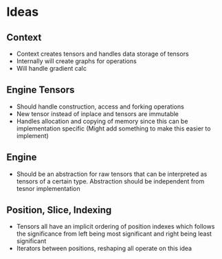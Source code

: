 # Ideas

## Context

- Context creates tensors and handles data storage of tensors
- Internally will create graphs for operations
- Will handle gradient calc

## Engine Tensors

- Should handle construction, access and forking operations
- New tensor instead of inplace and tensors are immutable
- Handles allocation and copying of memory since this can be implementation specific (Might add something to make this easier to implement)

## Engine

- Should be an abstraction for raw tensors that can be interpreted as tensors of a certain type. Abstraction should be independent from tesnor implementation

## Position, Slice, Indexing

- Tensors all have an implicit ordering of position indexes which follows the significance from left being most significant and right being least significant
- Iterators between positions, reshaping all operate on this idea